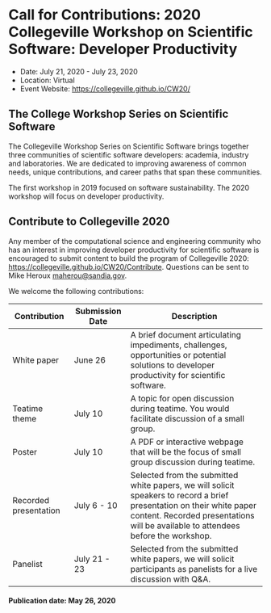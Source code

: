 # Call for Contributions: 2020 Collegeville Workshop on Scientific Software: Developer Productivity
- Date: July 21, 2020 - July 23, 2020
- Location: Virtual
- Event Website: https://collegeville.github.io/CW20/

## The College Workshop Series on Scientific Software

The Collegeville Workshop Series on Scientific Software brings together three communities of scientific software developers: academia, industry and laboratories.  We are dedicated to improving awareness of common needs, unique contributions, and career paths that span these communities.

The first workshop in 2019 focused on software sustainability.  The 2020 workshop will focus on developer productivity.

## Contribute to Collegeville 2020

Any member of the computational science and engineering community who has an interest in improving developer productivity for scientific software is encouraged to submit content to build the program of Collegeville 2020: https://collegeville.github.io/CW20/Contribute.  Questions can be sent to Mike Heroux <maherou@sandia.gov>.

We welcome the following contributions:

| Contribution| Submission Date | Description                                |
|-------------|-----------------|--------------------------------------------|
| White paper | June 26 | A brief document articulating impediments, challenges, opportunities or potential solutions to developer productivity for scientific software. |
| Teatime theme | July 10 |A topic for open discussion during teatime.  You would facilitate discussion of a small group. |
| Poster      |July 10  |A PDF or interactive webpage that will be the focus of small group discussion during teatime. |
| Recorded presentation | July 6 - 10 | Selected from the submitted white papers, we will solicit speakers to record a brief presentation on their white paper content.  Recorded presentations will be available to attendees before the workshop. |
Panelist |  July 21 - 23 | Selected from the submitted white papers, we will solicit participants as panelists for a live discussion with Q&A. |

#### Publication date: May 26, 2020

<!---
Publish: preview
Categories: development, collaboration
Topics: software engineering, projects and organizations
Tags: conference
Level: 2
Prerequisites: default
Aggregate: none
--->
